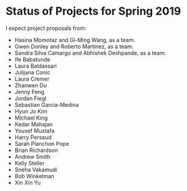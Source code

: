 # Status of Projects for Spring 2019

I expect project proposals from:

- Hasina Momotaz and Gi-Ming Wang, as a team.
- Gwen Donley and Roberto Martinez, as a team.
- Sandra Silva Camargo and Abhishek Deshpande, as a team.
- Ife Babatunde
- Laura Baldassari
- Julijana Conic
- Laura	Cremer
- Zhanwen	Du
- Jenny	Feng
- Jordan	Fiegl
- Sebastian	Garcia-Medina
- Hyun Jo	Kim
- Michael	King
- Kedar	Mahajan
- Yousef	Mustafa
- Harry	Persaud
- Sarah	Planchon Pope
- Brian	Richardson
- Andrew	Smith
- Kelly	Steller
- Sneha	Vakamudi
- Bob	Winkelman
- Xin Xin Yu
